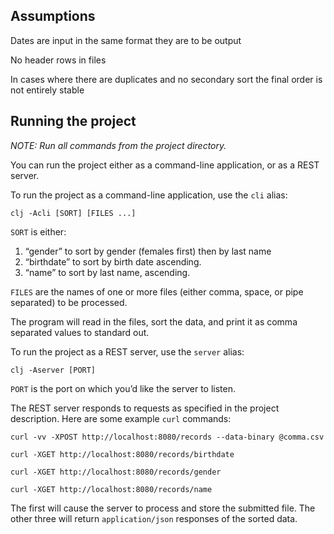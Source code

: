 ## Assumptions

Dates are input in the same format they are to be output

No header rows in files

In cases where there are duplicates and no secondary sort the final order is not entirely stable

## Running the project

*NOTE: Run all commands from the project directory.*

You can run the project either as a command-line application, or as a REST server.

To run the project as a command-line application, use the `cli` alias:

```
clj -Acli [SORT] [FILES ...]
```

`SORT` is either:

 1. “gender” to sort by gender (females first) then by last name
 2. “birthdate” to sort by birth date ascending.
 3. “name” to sort by last name, ascending.
 
 `FILES` are the names of one or more files (either comma, space, or pipe separated) to be processed.
 
 The program will read in the files, sort the data, and print it as comma separated values to standard out.
 
 To run the project as a REST server, use the `server` alias:
 
 ```
clj -Aserver [PORT]
```

`PORT` is the port on which you’d like the server to listen.

The REST server responds to requests as specified in the project description. Here are some example `curl` commands:

```
curl -vv -XPOST http://localhost:8080/records --data-binary @comma.csv
```

```
curl -XGET http://localhost:8080/records/birthdate
```

```
curl -XGET http://localhost:8080/records/gender
```

```
curl -XGET http://localhost:8080/records/name
```

The first will cause the server to process and store the submitted file. The other three will return `application/json` responses of the sorted data.
